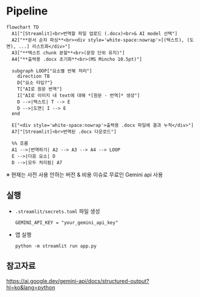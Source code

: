 # Pipeline
```mermaid
flowchart TD
  A1["[Streamlit]<br>번역할 파일 업로드 (.docx)<br>& AI model 선택"]
  A2["**문서 순차 파싱**<br><div style='white-space:nowrap'>[(텍스트), (도면), ...] 리스트화</div>"]
  A3["**텍스트 chunk 분할**<br>(문장 단위 유지)"]
  A4["**출력용 .docx 초기화**<br>(MS Mincho 10.5pt)"]

  subgraph LOOP["요소별 반복 처리"]
    direction TB
    D{"요소 타입?"}
    T["AI로 원문 번역"]
    I["AI로 이미지 내 text에 대해 *[원문 - 번역]* 생성"]
    D -->|텍스트| T --> E
    D -->|도면| I --> E
  end

  E["<div style='white-space:nowrap'>출력용 .docx 파일에 결과 누적</div>"]
  A7["[Streamlit]<br>번역된 .docx 다운로드"]

  %% 흐름
  A1 -->|번역하기| A2 --> A3 --> A4 --> LOOP
  E -->|다음 요소| D
  D -->|모두 처리됨| A7
```
※ 현재는 사전 사용 안하는 버전 & 비용 이슈로 무료인 Gemini api 사용

## 실행

-   `.streamlit/secrets.toml` 파일 생성
    ```
    GEMINI_API_KEY = "your_gemini_api_key"
    ```
-   앱 실행
    ```
    python -m streamlit run app.py
    ```

## 참고자료
https://ai.google.dev/gemini-api/docs/structured-output?hl=ko&lang=python
